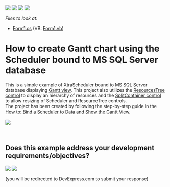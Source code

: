 <!-- default badges list -->
![](https://img.shields.io/endpoint?url=https://codecentral.devexpress.com/api/v1/VersionRange/128634183/17.1.3%2B)
[![](https://img.shields.io/badge/Open_in_DevExpress_Support_Center-FF7200?style=flat-square&logo=DevExpress&logoColor=white)](https://supportcenter.devexpress.com/ticket/details/E3574)
[![](https://img.shields.io/badge/📖_How_to_use_DevExpress_Examples-e9f6fc?style=flat-square)](https://docs.devexpress.com/GeneralInformation/403183)
[![](https://img.shields.io/badge/💬_Leave_Feedback-feecdd?style=flat-square)](#does-this-example-address-your-development-requirementsobjectives)
<!-- default badges end -->
<!-- default file list -->
*Files to look at*:

* [Form1.cs](./CS/GanttExample/Form1.cs) (VB: [Form1.vb](./VB/GanttExample/Form1.vb))
<!-- default file list end -->
# How to create Gantt chart using the Scheduler bound to MS SQL Server database


<p>This is a simple example of XtraScheduler bound to MS SQL Server database displaying <a href="http://documentation.devexpress.com/#WindowsForms/CustomDocument10698"><u>Gantt view</u></a>. This project also utilizes the <a href="http://documentation.devexpress.com/#WindowsForms/CustomDocument10685"><u>ResourcesTree control</u></a> to display an hierarchy of resources and the <a href="http://documentation.devexpress.com/#WindowsForms/clsDevExpressXtraEditorsSplitContainerControltopic"><u>SplitContainer control</u></a> to allow resizing of Scheduler and ResourceTree controls.<br> The project has been created by following the step-by-step guide in the <a href="http://documentation.devexpress.com/#WindowsForms/CustomDocument10699"><u>How to: Bind a Scheduler to Data and Show the Gantt View</u></a>.<br><br><img src="https://raw.githubusercontent.com/DevExpress-Examples/how-to-create-gantt-chart-using-the-scheduler-bound-to-ms-sql-server-database-e3574/17.1.3+/media/35cef863-5b49-11e7-80c0-00155d624807.png"></p>

<br/>


<!-- feedback -->
## Does this example address your development requirements/objectives?

[<img src="https://www.devexpress.com/support/examples/i/yes-button.svg"/>](https://www.devexpress.com/support/examples/survey.xml?utm_source=github&utm_campaign=winforms-scheduler-create-gantt-chart&~~~was_helpful=yes) [<img src="https://www.devexpress.com/support/examples/i/no-button.svg"/>](https://www.devexpress.com/support/examples/survey.xml?utm_source=github&utm_campaign=winforms-scheduler-create-gantt-chart&~~~was_helpful=no)

(you will be redirected to DevExpress.com to submit your response)
<!-- feedback end -->
